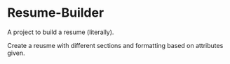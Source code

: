 # Resume-Builder

A project to build a resume (literally). 

Create a reusme with different sections and formatting based on attributes given.
